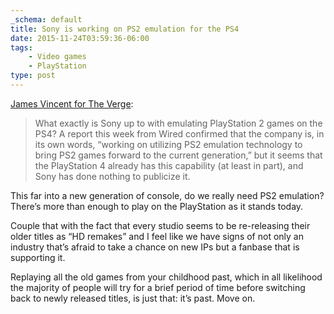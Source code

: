 ```yaml
---
_schema: default
title: Sony is working on PS2 emulation for the PS4
date: 2015-11-24T03:59:36-06:00
tags:
    - Video games
    - PlayStation
type: post
---
```

[James Vincent for The Verge](https://www.theverge.com/2015/11/20/9768266/ps4-ps2-emulation):

> What exactly is Sony up to with emulating PlayStation 2 games on the PS4? A report this week from Wired confirmed that the company is, in its own words, “working on utilizing PS2 emulation technology to bring PS2 games forward to the current generation,” but it seems that the PlayStation 4 already has this capability (at least in part), and Sony has done nothing to publicize it.

This far into a new generation of console, do we really need PS2 emulation? There’s more than enough to play on the PlayStation as it stands today.

Couple that with the fact that every studio seems to be re-releasing their older titles as “HD remakes” and I feel like we have signs of not only an industry that’s afraid to take a chance on new IPs but a fanbase that is supporting it.

Replaying all the old games from your childhood past, which in all likelihood the majority of people will try for a brief period of time before switching back to newly released titles, is just that: it’s past. Move on.